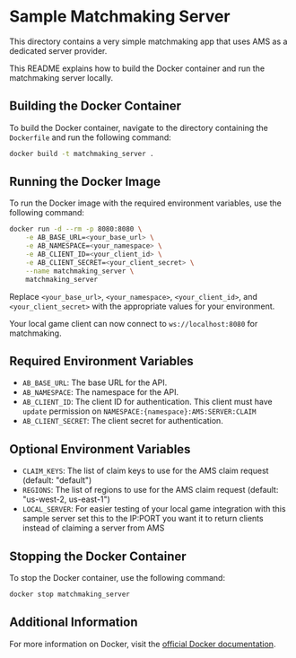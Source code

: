 # Sample Matchmaking Server

This directory contains a very simple matchmaking app that uses AMS as a dedicated server provider.

This README explains how to build the Docker container and run the matchmaking server locally.

## Building the Docker Container

To build the Docker container, navigate to the directory containing the `Dockerfile` and run the following command:

```sh
docker build -t matchmaking_server .
```

## Running the Docker Image

To run the Docker image with the required environment variables, use the following command:

```sh
docker run -d --rm -p 8080:8080 \
    -e AB_BASE_URL=<your_base_url> \
    -e AB_NAMESPACE=<your_namespace> \
    -e AB_CLIENT_ID=<your_client_id> \
    -e AB_CLIENT_SECRET=<your_client_secret> \
    --name matchmaking_server \
    matchmaking_server
```

Replace `<your_base_url>`, `<your_namespace>`, `<your_client_id>`, and `<your_client_secret>` with the appropriate values for your environment.

Your local game client can now connect to `ws://localhost:8080` for matchmaking. 

## Required Environment Variables

- `AB_BASE_URL`: The base URL for the API.
- `AB_NAMESPACE`: The namespace for the API.
- `AB_CLIENT_ID`: The client ID for authentication.  This client must have `update` permission on `NAMESPACE:{namespace}:AMS:SERVER:CLAIM`
- `AB_CLIENT_SECRET`: The client secret for authentication.

## Optional Environment Variables

- `CLAIM_KEYS`: The list of claim keys to use for the AMS claim request (default: "default")
- `REGIONS`: The list of regions to use for the AMS claim request (default: "us-west-2, us-east-1")
- `LOCAL_SERVER`: For easier testing of your local game integration with this sample server set this to the IP:PORT you want it to return clients instead of claiming a server from AMS

## Stopping the Docker Container

To stop the Docker container, use the following command:

```sh
docker stop matchmaking_server
```

## Additional Information

For more information on Docker, visit the [official Docker documentation](https://docs.docker.com/).
